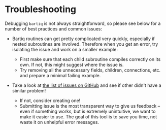 # Troubleshooting

Debugging `bartiq` is not always straightforward, so please see below for a number of best practices and common issues:


- Bartiq routines can get pretty complicated very quickly, especially if nested subroutines are involved. Therefore when you get an error, try isolating the issue and work on a smaller example:
	- First make sure that each child subroutine compiles correctly on its own. If not, this might suggest where the issue is.
	- Try removing all the unnecessary fields, children, connections, etc. and prepare a minimal failing example.

- Take a look at [the list of issues on GitHub](https://github.com/PsiQ/bartiq/issues) and see if other didn't have a similar problem!
	- If not, consider creating one!
	- Submitting issue is the most transparent way to give us feedback – even if something works, but is extremely unintuitive, we want to make it easier to use. The goal of this tool is to save you time, not waste it on unhelpful error messages.
